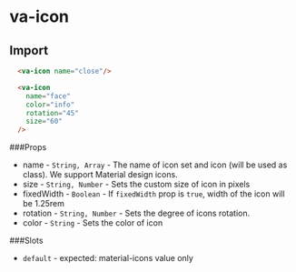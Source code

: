 # va-icon

## Import
```html
  <va-icon name="close"/>

  <va-icon
    name="face"
    color="info"
    rotation="45"
    size="60"
  />
```

###Props
* name - `String, Array` - The name of icon set and icon (will be used as class). We support Material design icons. 
* size - `String, Number` - Sets the custom size of icon in pixels
* fixedWidth - `Boolean` - If `fixedWidth` prop is `true`, width of the icon will be 1.25rem
* rotation - `String, Number` - Sets the degree of icons rotation.
* color - `String` - Sets the color of icon


###Slots 
* `default` - expected: material-icons value only

